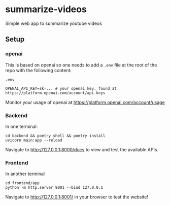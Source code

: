 # summarize-videos
Simple web app to summarize youtube videos

## Setup

### openai

This is based on openai so one needs to add a `.env` file at the root of the repo with the following content:

`.env`
```
OPENAI_API_KEY=sk-... # your openai key, found at https://platform.openai.com/account/api-keys
```

Monitor your usage of openai at https://platform.openai.com/account/usage


### Backend

In one terminal:
```
cd backend && poetry shell && poetry install
uvicorn main:app --reload
```

Navigate to http://127.0.0.1:8000/docs to view and test the available APIs.

### Frontend
In another terminal
```
cd frontend/app
python -m http.server 8001 --bind 127.0.0.1
```

Navigate to http://127.0.0.1:8001/ in your browser to test the website!
